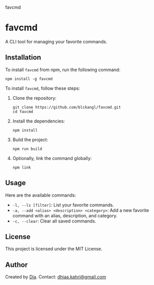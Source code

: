 favcmd

# favcmd

A CLI tool for managing your favorite commands.

## Installation

<p>To install <code>favcmd</code> from npm, run the following command:</p>

<pre><code>npm install -g favcmd
</code></pre>

To install `favcmd`, follow these steps:

1.  Clone the repository:

        git clone https://github.com/blckangl/favcmd.git
        cd favcmd

2.  Install the dependencies:

        npm install

3.  Build the project:

        npm run build

4.  Optionally, link the command globally:

        npm link

## Usage

Here are the available commands:

- `-l, --ls [filter]`: List your favorite commands.
- `-a, --add <alias> <description> <category>`: Add a new favorite command with an alias, description, and category.
- `-c, --clear`: Clear all saved commands.

## License

This project is licensed under the MIT License.

## Author

Created by [Dia](https://github.com/blckangl). Contact: [dhiaa.kahri@gmail.com](mailto:dhiaa.kahri@gmail.com)
